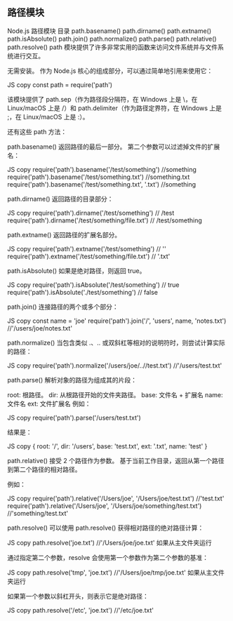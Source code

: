 ## 路径模块
Node.js 路径模块
目录
path.basename()
path.dirname()
path.extname()
path.isAbsolute()
path.join()
path.normalize()
path.parse()
path.relative()
path.resolve()
path 模块提供了许多非常实用的函数来访问文件系统并与文件系统进行交互。

无需安装。 作为 Node.js 核心的组成部分，可以通过简单地引用来使用它：

JS
copy
const path = require('path')

该模块提供了 path.sep（作为路径段分隔符，在 Windows 上是 \，在 Linux/macOS 上是 /）和 path.delimiter（作为路径定界符，在 Windows 上是 ;，在 Linux/macOS 上是 :）。

还有这些 path 方法：

path.basename()
返回路径的最后一部分。 第二个参数可以过滤掉文件的扩展名：

JS
copy
require('path').basename('/test/something') //something
require('path').basename('/test/something.txt') //something.txt
require('path').basename('/test/something.txt', '.txt') //something

path.dirname()
返回路径的目录部分：

JS
copy
require('path').dirname('/test/something') // /test
require('path').dirname('/test/something/file.txt') // /test/something

path.extname()
返回路径的扩展名部分。

JS
copy
require('path').extname('/test/something') // ''
require('path').extname('/test/something/file.txt') // '.txt'

path.isAbsolute()
如果是绝对路径，则返回 true。

JS
copy
require('path').isAbsolute('/test/something') // true
require('path').isAbsolute('./test/something') // false

path.join()
连接路径的两个或多个部分：

JS
copy
const name = 'joe'
require('path').join('/', 'users', name, 'notes.txt') //'/users/joe/notes.txt'

path.normalize()
当包含类似 .、.. 或双斜杠等相对的说明符时，则尝试计算实际的路径：

JS
copy
require('path').normalize('/users/joe/..//test.txt') //'/users/test.txt'

path.parse()
解析对象的路径为组成其的片段：

root: 根路径。
dir: 从根路径开始的文件夹路径。
base: 文件名 + 扩展名
name: 文件名
ext: 文件扩展名
例如：

JS
copy
require('path').parse('/users/test.txt')

结果是：

JS
copy
{
  root: '/',
  dir: '/users',
  base: 'test.txt',
  ext: '.txt',
  name: 'test'
}

path.relative()
接受 2 个路径作为参数。 基于当前工作目录，返回从第一个路径到第二个路径的相对路径。

例如：

JS
copy
require('path').relative('/Users/joe', '/Users/joe/test.txt') //'test.txt'
require('path').relative('/Users/joe', '/Users/joe/something/test.txt') //'something/test.txt'

path.resolve()
可以使用 path.resolve() 获得相对路径的绝对路径计算：

JS
copy
path.resolve('joe.txt') //'/Users/joe/joe.txt' 如果从主文件夹运行

通过指定第二个参数，resolve 会使用第一个参数作为第二个参数的基准：

JS
copy
path.resolve('tmp', 'joe.txt') //'/Users/joe/tmp/joe.txt' 如果从主文件夹运行

如果第一个参数以斜杠开头，则表示它是绝对路径：

JS
copy
path.resolve('/etc', 'joe.txt') //'/etc/joe.txt'

